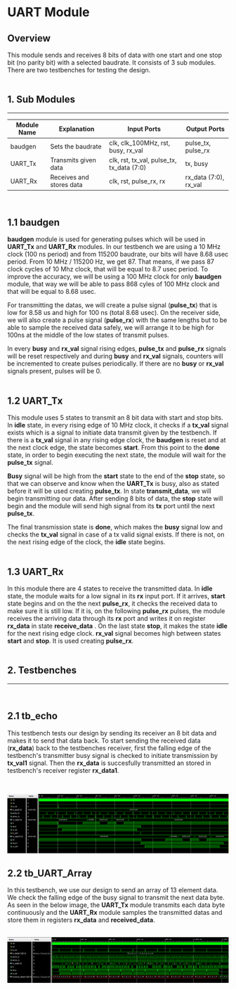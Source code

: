 # UART Module

## Overview
This module sends and receives 8 bits of data with one start and one stop bit (no parity bit) with a selected baudrate. It consists of 3 sub modules. There are two testbenches for testing the design.
</br></br>
## 1. Sub Modules
----

Module Name | Explanation | Input Ports |Output Ports
--- | --- | --- | ---
baudgen | Sets the baudrate | clk, clk_100MHz, rst, busy, rx_val | pulse_tx, pulse_rx
UART_Tx | Transmits given data|clk, rst, tx_val, pulse_tx, tx_data (7:0)| tx, busy
UART_Rx | Receives and stores data | clk, rst, pulse_rx, rx| rx_data (7:0), rx_val
</br>

## 1.1 baudgen
**baudgen** module is used for generating pulses which will be used in **UART_Tx** and **UART_Rx** modules. In our testbench we are using a 10 MHz clock (100 ns period) and from 115200 baudrate, our bits will have 8.68 usec period. From 10 MHz / 115200 Hz, we get 87. That means, if we pass 87 clock cycles of 10 Mhz clock, that will be equal to 8.7 usec period. To improve the accuracy, we will be using a 100 MHz clock for only **baudgen** module, that way we will be able to pass 868 cyles of 100 MHz clock and that will be equal to 8.68 usec. 

For transmitting the datas, we will create a pulse signal (**pulse_tx**) that is low for 8.58 us and high for 100 ns (total 8.68 usec). On the receiver side, we will also create a pulse signal (**pulse_rx**) with the same lengths but to be able to sample the received data safely, we will arrange it to be high for 100ns at the middle of the low states of transmit pulses.

In every **busy** and **rx_val** signal rising edges, **pulse_tx** and **pulse_rx** signals will be reset respectively and during **busy** and **rx_val** signals, counters will be incremented to create pulses periodically. If there are no **busy** or **rx_val** signals present, pulses will be 0.
</br></br>
## 1.2 UART_Tx
This module uses 5 states to transmit an 8 bit data with start and stop bits.
In **idle** state, in every rising edge of 10 MHz clock, it checks if a **tx_val** signal exists which is a signal to initiate data transmit given by the testbench.
If there is a **tx_val** signal in any rising edge clock, the **baudgen** is reset and at the next clock edge, the state becomes **start**. 
From this point to the **done** state, in order to begin executing the next state, the module will wait for the **pulse_tx** signal. 

**Busy** signal will be high from the **start** state to the end of the **stop** state, so that we can observe and know when the **UART_Tx** is busy, also as stated before it will be used creating **pulse_tx**. In state **transmit_data**, we will begin transmitting our data. After sending 8 bits of data, the **stop** state will begin and the module will send high signal from its **tx** port until the next **pulse_tx**. 

The final transmission state is **done**, which makes the **busy** signal low and checks the **tx_val** signal in case of a tx valid signal exists. If there is not, on the next rising edge of the clock, the **idle** state begins.
</br></br>
## 1.3 UART_Rx
In this module there are 4 states to receive the transmitted data. In **idle** state, the module waits for a low signal in its **rx** input port.
If it arrives, **start** state begins and on the the next **pulse_rx**, it checks the received data to make sure it is still low. If it is, on the following **pulse_rx** pulses, the module
receives the arriving data through its **rx** port and writes it on register **rx_data** in state **receive_data** . On the last state **stop**, it makes the state **idle** for the next rising edge clock. **rx_val** signal becomes high between states **start** and **stop**. It is used creating **pulse_rx**.
</br></br>
## 2. Testbenches
---
</br>

## 2.1 tb_echo
This testbench tests our design by sending its receiver an 8 bit data and makes it to send that data back. To start sending the received data (**rx_data**) back to the testbenches receiver, first the falling edge of the testbench's transmitter busy signal is checked to initiate transmission by **tx_val1** signal. Then the **rx_data** is succesfully transmitted an stored in testbench's receiver register **rx_data1**.

</br>

![](https://github.com/aliufukercan/UART_Module/blob/master/SIM/tb_echo.PNG?raw=true)
## 2.2 tb_UART_Array

In this testbench, we use our design to send an array of 13 element data. We check the falling edge of the busy signal to transmit the next data byte. As seen in the below image, the **UART_Tx** module transmits each data byte continuously and the **UART_Rx** module samples the transmitted datas and store them in registers **rx_data** and **received_data**.
</br></br>

![](https://github.com/aliufukercan/UART_Module/blob/master/SIM/tb_Array.PNG?raw=true)

